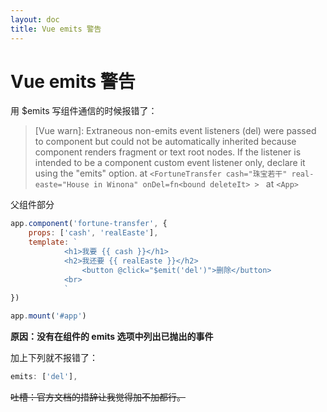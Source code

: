 ```yaml
---
layout: doc
title: Vue emits 警告
---
```

# Vue emits 警告

用 $emits 写组件通信的时候报错了：
> [Vue warn]: Extraneous non-emits event listeners (del) were passed to component but could not be automatically inherited because component renders fragment or text root nodes. If the listener is intended to be a component custom event listener only, declare it using the "emits" option. 
  at `<FortuneTransfer cash="珠宝若干" real-easte="House in Winona" onDel=fn<bound deleteIt> > `
  at `<App>`

父组件部分
``` javascript
app.component('fortune-transfer', {
    props: ['cash', 'realEaste'],
    template: `
            <h1>我要 {{ cash }}</h1>
            <h2>我还要 {{ realEaste }}</h2>
                <button @click="$emit('del')">删除</button>
            <br>
            `
})

app.mount('#app')
```

**原因：没有在组件的 emits 选项中列出已抛出的事件**

加上下列就不报错了：
``` js
emits: ['del'],
```

~~吐槽：官方文档的措辞让我觉得加不加都行。~~
